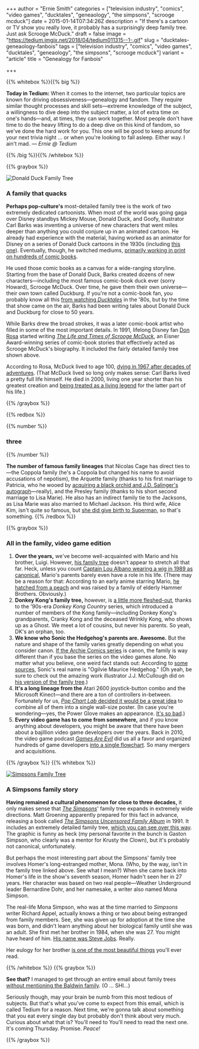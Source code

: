 +++
author = "Ernie Smith"
categories = ["television industry", "comics", "video games", "ducktales", "geneaology", "the simpsons", "scrooge mcduck"]
date = 2015-01-14T07:34:26Z
description = "If there's a cartoon or TV show you really love, it probably has a surprisingly deep family tree. Just ask Scrooge McDuck."
draft = false
image = "https://tedium.imgix.net/2018/04/tedium011315--1-.gif"
slug = "ducktales-geneaology-fanbois"
tags = ["television industry", "comics", "video games", "ducktales", "geneaology", "the simpsons", "scrooge mcduck"]
variant = "article"
title = "Genealogy for Fanbois"

+++

{{% whitebox %}}{{% big %}}

**Today in Tedium:** When it comes to the internet, two particular topics are known for driving obsessiveness—genealogy and fandom. They require similar thought processes and skill sets—extreme knowledge of the subject, a willingness to dive deep into the subject matter, a lot of extra time on one's hands—and, at times, they can work together. Most people don't have time to do the heavy lifting to do a deep dive on this kind of fandom, so we've done the hard work for you. This one will be good to keep around for your next trivia night … or when you're looking to fall asleep. Either way. I ain't mad. *— Ernie @ Tedium*

{{% /big %}}{{% /whitebox %}}

{{% graybox %}}

![Donald Duck Family Tree](https://tedium.imgix.net/2018/04/0113_ducks_inyfld.jpg)

### A family that quacks

**Perhaps pop-culture's** most-detailed family tree is the work of two extremely dedicated cartoonists. When most of the world was going gaga over Disney standbys Mickey Mouse, Donald Duck, and Goofy, illustrator Carl Barks was inventing a universe of new characters that went miles deeper than anything you could conjure up in an animated cartoon. He already had experience with the material, having worked as an animator for Disney on a series of Donald Duck cartoons in the 1930s (including [this one](https://www.youtube.com/watch?v=zSBx9P2QSBk)). Eventually, though, he switched mediums, [primarily working in print on hundreds of comic books](http://www.thecarlbarksfanclub.com/bio1.htm).

He used those comic books as a canvas for a wide-ranging storyline. Starting from the base of Donald Duck, Barks created dozens of new characters—including the most famous comic-book duck ever (sorry Howard), Scrooge McDuck. Over time, he gave them their own universe—their own town called Duckburg. If you're not a comic-book fan, you probably know all this [from watching *Ducktales*](http://sfbne.ws/1IHXAcM) in the '80s, but by the time that show came on the air, Barks had been writing tales about Donald Duck and Duckburg for close to 50 years.

While Barks drew the broad strokes, it was a later comic-book artist who filled in some of the most important details. In 1991, lifelong Disney fan [Don Rosa](https://www.facebook.com/DonRosaOfficial) started writing [*The Life and Times of Scrooge McDuck*](http://sfbne.ws/1IHXou4), an Eisner Award-winning series of comic-book stories that effectively acted as Scrooge McDuck's biography. It included the fairly detailed family tree shown above.

According to Rosa, McDuck lived to age 100, [dying in 1967 after decades of adventures](http://www.deathandtaxesmag.com/189320/did-scrooge-mcduck-die-in-1967/). (That McDuck lived so long only makes sense: Carl Barks lived a pretty full life himself. He died in 2000, living one year shorter than his greatest creation and [being treated as a living legend](https://d23.com/carl-barks/) for the latter part of his life.)

{{% /graybox %}}

{{% redbox %}}

{{% number %}}
### three
{{% /number %}}

**The number of famous family lineages** that Nicolas Cage has direct ties to—the Coppola family (he's a Coppola but changed his name to avoid accusations of nepotism), the Arquette family (thanks to his first marriage to Patricia, who he wooed by [acquiring a black orchid and J.D. Salinger's autograph](http://news.bbc.co.uk/2/hi/entertainment/2520683.stm)—really), and the Presley family (thanks to his short second marriage to Lisa Marie). He also has an indirect family tie to the Jacksons, as Lisa Marie was also married to Michael Jackson. His third wife, Alice Kim, isn't quite so famous, but [she did give birth to Superman](http://content.time.com/time/specials/packages/article/0,28804,2070329_2070340_2070330,00.html), so that's something.
{{% /redbox %}}

{{% graybox %}}

### All in the family, video game edition

1. **Over the years,** we've become well-acquainted with Mario and his brother, Luigi. However, [his family tree](http://www.mariowiki.com/Mario_and_Luigi%27s_family) doesn't appear to stretch all that far. Heck, unless you count [Captain Lou Albano wearing a wig in 1989 as canonical](http://www.mariowiki.com/Mama_Mario), Mario's parents barely even have a role in his life. (There may be a reason for that: According to an early anime starring Mario, [he hatched from a peach](http://www.mariowiki.com/Oj%C4%ABsan_and_Ob%C4%81san) and was raised by a family of elderly Hammer Brothers. Obviously.)
2. **Donkey Kong's family tree,** however, is [a little more fleshed-out](http://donkeykong.wikia.com/wiki/Kong_Family), thanks to the '90s-era *Donkey Kong Country* series, which introduced a number of members of the Kong family—including Donkey Kong's grandparents, Cranky Kong and the deceased Wrinkly Kong, who shows up as a Ghost. We meet a lot of cousins, but never his parents. So yeah, DK's an orphan, too.
3. **We know who Sonic the Hedgehog's parents are. Awesome.** But the nature and shape of the family varies greatly depending on what you consider canon. [If the Archie Comics series](http://en.wikipedia.org/wiki/Sonic_the_Hedgehog_%28comics%29) is canon, the family is way different than if you base the series on the video games alone. No matter what you believe, one weird fact stands out: According to [some sources](http://hero.wikia.com/wiki/Sonic_the_Hedgehog), Sonic's real name is "Ogilvie Maurice Hedgehog." (Oh yeah, be sure to check out the amazing work illustrator J.J. McCullough did on [his version of the family tree](http://jjmccullough.tumblr.com/post/75813463337/i-have-expanded-my-sonic-family-tree-to-include).)
4. **It's a long lineage from the** Atari 2600 joystick-button combo and the Microsoft Kinect—and there are a ton of controllers in-between. Fortunately for us, [*Pop Chart Lab* decided it would be a great idea](http://popchartlab.com/collections/prints/products/the-evolution-of-video-game-controllers) to combine all of them into a single wall-size poster. (In case you're wondering—yes, the Power Glove makes an appearance. [It's so bad](https://www.youtube.com/watch?v=KZErvASwdlU).)
5. **Every video game has to come from somewhere,** and if you know anything about developers, you might be aware that there have been about a bajillion video game developers over the years. Back in 2010, the video game podcast [*Games Are Evil*](http://gamesareevil.com/) did us all a favor and organized hundreds of game developers [into a single flowchart](http://gamesareevil.com/2010/03/developers-developers-developers/). So many mergers and acquisitions.

{{% /graybox %}}
{{% whitebox %}}

[![Simpsons Family Tree](https://tedium.imgix.net/2018/04/0113_simpsons_gesyof.jpg)](https://tedium.imgix.net/2018/04/0113_simpsons_gesyof--1-.jpg)

### A Simpsons family story

**Having remained a cultural phenomenon for close to three decades,** it only makes sense that [*The Simpsons*](http://sfbne.ws/1BYeGmt)' family tree expands in extremely wide directions. Matt Groening apparently prepared for this fact in advance, releasing a book called [*The Simpsons Uncensored Family Album*](http://sfbne.ws/1KH1aYv ) in 1991. It includes an extremely detailed family tree, [which you can see over this way](http://img1.wikia.nocookie.net/__cb20130115053207/simpsons/images/9/9b/The_Simpsons_Family_Tree.jpg). The graphic is funny as heck (my personal favorite in the bunch is Gaston Simpson, who clearly was a mentor for Krusty the Clown), but it's probably not canonical, unfortunately.

But perhaps the most interesting part about the Simpsons' family tree involves Homer's long-estranged mother, Mona. (Who, by the way, isn't in the family tree linked above. See what I mean?) When she came back into Homer's life in the show's seventh season, Homer hadn't seen her in 27 years. Her character was based on two real people—Weather Underground leader Bernardine Dohr, and her namesake, a writer also named Mona Simpson.

The real-life Mona Simpson, who was at the time married to *Simpsons* writer Richard Appel, actually knows a thing or two about being estranged from family members. See, she was given up for adoption at the time she was born, and didn't learn anything about her biological family until she was an adult. She first met her brother in 1984, when she was 27. You might have heard of him. [His name was Steve Jobs](http://blog.lib.uiowa.edu/hardinmd/2010/02/11/steve-jobs-mona-simpson-a-story-too-good-not-to-tell/). Really.

Her eulogy for her brother [is one of the most beautiful things](http://www.nytimes.com/2011/10/30/opinion/mona-simpsons-eulogy-for-steve-jobs.html?pagewanted=all) you'll ever read.

{{% /whitebox %}}
{{% graybox %}}

**See that?** I managed to get through an entire email about family trees [without mentioning the Baldwin family](http://www.asos.com/women/fashion-news/2014_04_11-fri/baldwin-family-tree/). (O … SHI…)

Seriously though, may your brain be numb from this most tedious of subjects. But that's what you've come to expect from this email, which is called Tedium for a reason. Next time, we're gonna talk about something that you eat every single day but probably don't think about very much. Curious about what that is? You'll need to You'll need to read the next one. It's coming Thursday. Promise. *Peace!*

{{% /graybox %}}
